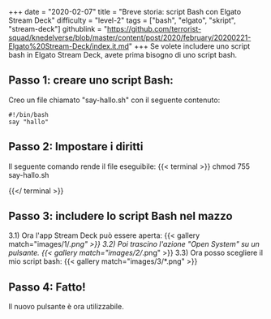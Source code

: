 +++
date = "2020-02-07"
title = "Breve storia: script Bash con Elgato Stream Deck"
difficulty = "level-2"
tags = ["bash", "elgato", "skript", "stream-deck"]
githublink = "https://github.com/terrorist-squad/knedelverse/blob/master/content/post/2020/february/20200221-Elgato%20Stream-Deck/index.it.md"
+++
Se volete includere uno script bash in Elgato Stream Deck, avete prima bisogno di uno script bash.
## Passo 1: creare uno script Bash:
Creo un file chiamato "say-hallo.sh" con il seguente contenuto:
```
#!/bin/bash
say "hallo"

```

## Passo 2: Impostare i diritti
Il seguente comando rende il file eseguibile:
{{< terminal >}}
chmod 755 say-hallo.sh

{{</ terminal >}}

## Passo 3: includere lo script Bash nel mazzo
3.1) Ora l'app Stream Deck può essere aperta:
{{< gallery match="images/1/*.png" >}}
3.2) Poi trascino l'azione "Open System" su un pulsante.
{{< gallery match="images/2/*.png" >}}
3.3) Ora posso scegliere il mio script bash:
{{< gallery match="images/3/*.png" >}}

## Passo 4: Fatto!
Il nuovo pulsante è ora utilizzabile.
